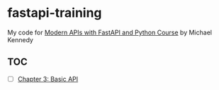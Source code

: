 # fastapi-training

My code for [Modern APIs with FastAPI and Python Course][1] by Michael Kennedy

## TOC

- [ ] [Chapter 3: Basic API](src/ch03-first-api)

[1]: https://training.talkpython.fm/courses/getting-started-with-fastapi
